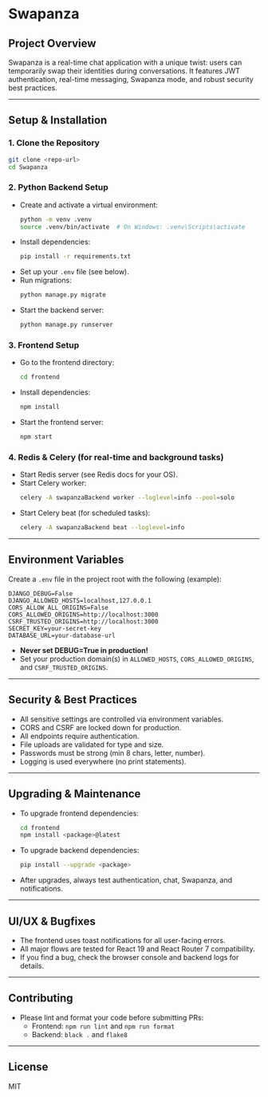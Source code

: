 # Swapanza

## Project Overview
Swapanza is a real-time chat application with a unique twist: users can temporarily swap their identities during conversations. It features JWT authentication, real-time messaging, Swapanza mode, and robust security best practices.

---

## Setup & Installation

### 1. Clone the Repository
```sh
git clone <repo-url>
cd Swapanza
```

### 2. Python Backend Setup
- Create and activate a virtual environment:
  ```sh
  python -m venv .venv
  source .venv/bin/activate  # On Windows: .venv\Scripts\activate
  ```
- Install dependencies:
  ```sh
  pip install -r requirements.txt
  ```
- Set up your `.env` file (see below).
- Run migrations:
  ```sh
  python manage.py migrate
  ```
- Start the backend server:
  ```sh
  python manage.py runserver
  ```

### 3. Frontend Setup
- Go to the frontend directory:
  ```sh
  cd frontend
  ```
- Install dependencies:
  ```sh
  npm install
  ```
- Start the frontend server:
  ```sh
  npm start
  ```

### 4. Redis & Celery (for real-time and background tasks)
- Start Redis server (see Redis docs for your OS).
- Start Celery worker:
  ```sh
  celery -A swapanzaBackend worker --loglevel=info --pool=solo
  ```
- Start Celery beat (for scheduled tasks):
  ```sh
  celery -A swapanzaBackend beat --loglevel=info
  ```

---

## Environment Variables
Create a `.env` file in the project root with the following (example):
```
DJANGO_DEBUG=False
DJANGO_ALLOWED_HOSTS=localhost,127.0.0.1
CORS_ALLOW_ALL_ORIGINS=False
CORS_ALLOWED_ORIGINS=http://localhost:3000
CSRF_TRUSTED_ORIGINS=http://localhost:3000
SECRET_KEY=your-secret-key
DATABASE_URL=your-database-url
```
- **Never set DEBUG=True in production!**
- Set your production domain(s) in `ALLOWED_HOSTS`, `CORS_ALLOWED_ORIGINS`, and `CSRF_TRUSTED_ORIGINS`.

---

## Security & Best Practices
- All sensitive settings are controlled via environment variables.
- CORS and CSRF are locked down for production.
- All endpoints require authentication.
- File uploads are validated for type and size.
- Passwords must be strong (min 8 chars, letter, number).
- Logging is used everywhere (no print statements).

---

## Upgrading & Maintenance
- To upgrade frontend dependencies:
  ```sh
  cd frontend
  npm install <package>@latest
  ```
- To upgrade backend dependencies:
  ```sh
  pip install --upgrade <package>
  ```
- After upgrades, always test authentication, chat, Swapanza, and notifications.

---

## UI/UX & Bugfixes
- The frontend uses toast notifications for all user-facing errors.
- All major flows are tested for React 19 and React Router 7 compatibility.
- If you find a bug, check the browser console and backend logs for details.

---

## Contributing
- Please lint and format your code before submitting PRs:
  - Frontend: `npm run lint` and `npm run format`
  - Backend: `black .` and `flake8`

---

## License
MIT
````

